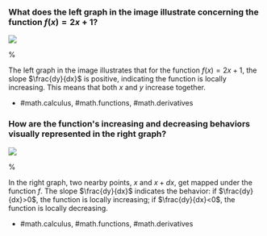 ### What does the left graph in the image illustrate concerning the function $f(x)=2x+1$?

![](https://cdn.mathpix.com/cropped/2024_06_13_9144c552ba5b89e1e6c1g-1.jpg?height=266&width=431&top_left_y=321&top_left_x=1157)

%

The left graph in the image illustrates that for the function $f(x)=2x+1$, the slope $\frac{dy}{dx}$ is positive, indicating the function is locally increasing. This means that both $x$ and $y$ increase together.

- #math.calculus, #math.functions, #math.derivatives

### How are the function's increasing and decreasing behaviors visually represented in the right graph?

![](https://cdn.mathpix.com/cropped/2024_06_13_9144c552ba5b89e1e6c1g-1.jpg?height=266&width=431&top_left_y=321&top_left_x=1157)

%

In the right graph, two nearby points, $x$ and $x + dx$, get mapped under the function $f$. The slope $\frac{dy}{dx}$ indicates the behavior: if $\frac{dy}{dx}>0$, the function is locally increasing; if $\frac{dy}{dx}<0$, the function is locally decreasing.

- #math.calculus, #math.functions, #math.derivatives